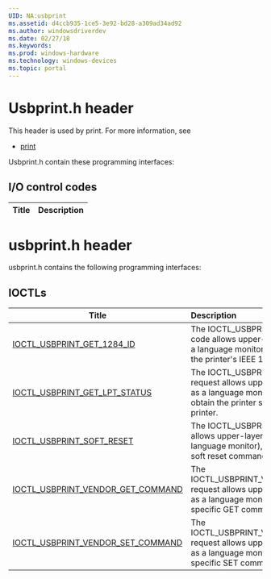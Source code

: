 ```yaml
---
UID: NA:usbprint
ms.assetid: d4ccb935-1ce5-3e92-bd28-a309ad34ad92
ms.author: windowsdriverdev
ms.date: 02/27/18
ms.keywords: 
ms.prod: windows-hardware
ms.technology: windows-devices
ms.topic: portal
---
```


# Usbprint.h header



This header is used by print. For more information, see
- [print](../_print/index.md)

Usbprint.h contain these programming interfaces:


## I/O control codes

| Title   | Description   |
| ---- |:----

# usbprint.h header



usbprint.h contains the following programming interfaces:




## IOCTLs
| Title | Description |
| ---- |:---- |
| [IOCTL_USBPRINT_GET_1284_ID](ni-usbprint-ioctl_usbprint_get_1284_id.md) | The IOCTL_USBPRINT_GET_1284_ID control code allows upper-layer software (such as a language monitor), to request and obtain the printer's IEEE 1284 device ID string. |
| [IOCTL_USBPRINT_GET_LPT_STATUS](ni-usbprint-ioctl_usbprint_get_lpt_status.md) | The IOCTL_USBPRINT_GET_LPT_STATUS request allows upper-layer software (such as a language monitor), to request and obtain the printer status byte from a USB printer. |
| [IOCTL_USBPRINT_SOFT_RESET](ni-usbprint-ioctl_usbprint_soft_reset.md) | The IOCTL_USBPRINT_SOFT_RESET request allows upper-layer software (such as a language monitor), to issue a class-specific soft reset command to the printer. |
| [IOCTL_USBPRINT_VENDOR_GET_COMMAND](ni-usbprint-ioctl_usbprint_vendor_get_command.md) | The IOCTL_USBPRINT_VENDOR_GET_COMMAND request allows upper-layer software (such as a language monitor), to issue a vendor-specific GET command to the target device. |
| [IOCTL_USBPRINT_VENDOR_SET_COMMAND](ni-usbprint-ioctl_usbprint_vendor_set_command.md) | The IOCTL_USBPRINT_VENDOR_SET_COMMAND request allows upper-layer software (such as a language monitor) to issue a vendor-specific SET command to the target device. |